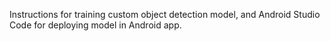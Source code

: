 Instructions for training custom object detection model, and Android Studio Code for deploying model in Android app.
